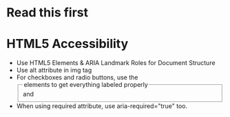 # Read this first

# HTML5 Accessibility
 - Use HTML5 Elements & ARIA Landmark Roles for Document Structure
 - Use alt attribute in img tag
 - For checkboxes and radio buttons, use the <fieldset> and <legend> elements to get everything labeled properly
 - When using required attribute, use aria-required="true" too.